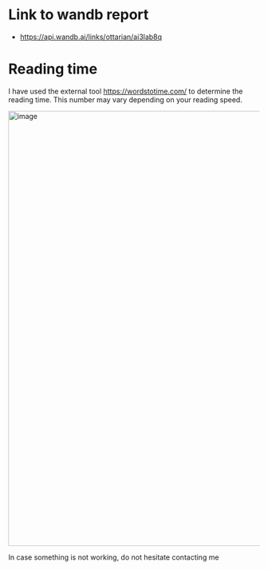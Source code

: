 # Link to wandb report
- https://api.wandb.ai/links/ottarian/ai3lab8q

# Reading time

I have used the external tool https://wordstotime.com/ to determine the reading time. This number may vary depending on your reading speed.

<img width="872" alt="image" src="https://github.com/Arian-Ott/twitch-data-analysis/assets/88984301/7cfda859-35ff-46dc-b1bd-af43ccf77c29">

In case something is not working, do not hesitate contacting me
